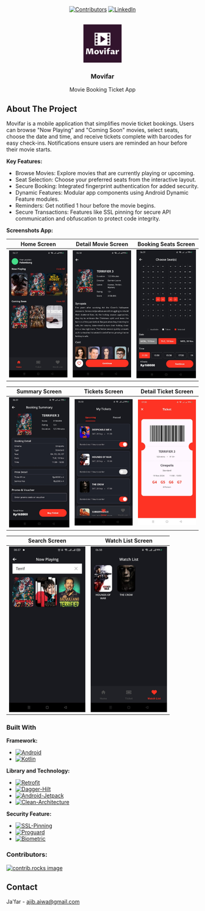 <a id="readme-top"></a>

<div align="center">

[![Contributors][contributors-shield]][contributors-url]
[![LinkedIn][linkedin-shield]][linkedin-url]

</div>
<!-- PROJECT LOGO -->
<br />
<div align="center">
  <a href="https://github.com/jafar144/Movifar">
    <img src="screenshots/app_logo.png" alt="Logo" width="100" height="100">
  </a>

  <h3 align="center">Movifar</h3>

  <p align="center">
    Movie Booking Ticket App
    <br />
  </p>
</div>

<!-- TABLE OF CONTENTS -->
<!-- <details>
  <summary>Table of Contents</summary>
  <ol>
    <li>
      <a href="#about-the-project">About The Project</a>
      <ul>
        <li><a href="#built-with">Built With</a></li>
      </ul>
    </li>
    <li><a href="#contributing">Contributing</a></li>
    <li><a href="#contact">Contact</a></li>
  </ol>
</details> -->

<!-- ABOUT THE PROJECT -->
## About The Project

Movifar is a mobile application that simplifies movie ticket bookings. Users can browse "Now Playing" and "Coming Soon" movies, select seats, choose the date and time, 
and receive tickets complete with barcodes for easy check-ins. Notifications ensure users are reminded an hour before their movie starts.

**Key Features:**

- Browse Movies: Explore movies that are currently playing or upcoming.
- Seat Selection: Choose your preferred seats from the interactive layout.
- Secure Booking: Integrated fingerprint authentication for added security.
- Dynamic Features: Modular app components using Android Dynamic Feature modules.
- Reminders: Get notified 1 hour before the movie begins.
- Secure Transactions: Features like SSL pinning for secure API communication and obfuscation to protect code integrity.

**Screenshots App:**
<div align="center">
  
| Home Screen | Detail Movie Screen | Booking Seats Screen |
|:--------------:|:------------:|:---------------:|
| <img src="screenshots/Home.jpeg" alt="Home Screen" width="200"> | <img src="screenshots/Detail Movie.jpeg" alt="Detail Movie Screen" width="200"> | <img src="screenshots/Booking Seats.jpeg" alt="Booking Seats Screen" width="200"> |

| Summary Screen | Tickets Screen | Detail Ticket Screen |
|:-----------:|:----------------:|:-------------:|
| <img src="screenshots/Summary.jpeg" alt="Summary Screen" width="200"> | <img src="screenshots/Tickets.jpeg" alt="Tickets Screen" width="200"> | <img src="screenshots/Detail Ticket.jpeg" alt="Detail Ticket Screen" width="200"> |

| Search Screen | Watch List Screen |
|:-----------:|:----------------:|
| <img src="screenshots/Search.jpeg" alt="Search Screen" width="200"> | <img src="screenshots/Watch List.jpeg" alt="Watch List Screen" width="200"> |

</div>

### Built With

**Framework:**
* [![Android][Android]][Android-url]
* [![Kotlin][Kotlin]][Kotlin-url]

**Library and Technology:**
* [![Retrofit][Retrofit]][Retrofit-url]
* [![Dagger-Hilt][Dagger-Hilt]][Dagger-Hilt-url]
* [![Android-Jetpack][Android-Jetpack]][Android-Jetpack-url]
* [![Clean-Architecture][Clean-Architecture]][Clean-Architecture-url]

**Security Feature:**
* [![SSL-Pinning][SSL-Pinning]][SSL-Pinning-url]
* [![Proguard][Proguard]][Proguard-url]
* [![Biometric][Biometric]][Biometric-url]

<!-- CONRTIBUTORS -->
### Contributors:

<a href="https://github.com/jafar144/Movifar/graphs/contributors">
  <img src="https://contrib.rocks/image?repo=jafar144/Movifar" alt="contrib.rocks image" />
</a>

<!-- <p align="right">(<a href="#readme-top">back to top</a>)</p> -->

<!-- CONTACT -->
## Contact

Ja'far - ajib.aiwa@gmail.com

<!-- MARKDOWN LINKS & IMAGES -->
<!-- https://www.markdownguide.org/basic-syntax/#reference-style-links -->
[contributors-shield]: https://img.shields.io/github/contributors/jafar144/Movifar.svg?style=for-the-badge
[contributors-url]: https://github.com/othneildrew/Best-README-Template/graphs/contributors
[linkedin-shield]: https://img.shields.io/badge/-LinkedIn-black.svg?style=for-the-badge&logo=linkedin&colorB=555
[linkedin-url]: https://www.linkedin.com/in/jafarrmu/

[Android]: https://img.shields.io/badge/Android-34A853?style=for-the-badge&logo=android&logoColor=FFFFFF
[Android-url]: https://developer.android.com/develop
[Kotlin]: https://img.shields.io/badge/Kotlin-7F52FF?style=for-the-badge&logo=kotlin&logoColor=FFFFFF
[Kotlin-url]: https://kotlinlang.org/

[Retrofit]: https://img.shields.io/badge/Retrofit-20232A?style=for-the-badge&logo=retrofit&logoColor=61DAFB
[Retrofit-url]: https://pub.dev/packages/blochttps://square.github.io/retrofit/
[Dagger-Hilt]: https://img.shields.io/badge/Dagger--Hilt-20232A?style=for-the-badge&logo=bloc&logoColor=61DAFB
[Dagger-Hilt-url]: https://dagger.dev/hilt/
[Android-Jetpack]: https://img.shields.io/badge/Android--Jetpack-20232A?style=for-the-badge&logo=jetpack&logoColor=61DAFB
[Android-Jetpack-url]: https://developer.android.com/jetpack
[Clean-Architecture]: https://img.shields.io/badge/Clean--Architecture-20232A?style=for-the-badge&logo=clean&logoColor=61DAFB
[Clean-Architecture-url]: https://developer.android.com/topic/architecture

[SSL-Pinning]: https://img.shields.io/badge/SSL--Pinning-20232A?style=for-the-badge&logo=key&logoColor=61DAFB
[SSL-Pinning-url]: https://developer.android.com/privacy-and-security/security-ssl
[Proguard]: https://img.shields.io/badge/Proguard-20232A?style=for-the-badge&logo=proguard&logoColor=61DAFB
[Proguard-url]: https://developer.android.com/build/shrink-code?hl=id
[Biometric]: https://img.shields.io/badge/Biometric-20232A?style=for-the-badge&logo=biometric&logoColor=61DAFB
[Biometric-url]: https://developer.android.com/identity/sign-in/biometric-auth?hl=id

